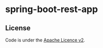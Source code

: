 # spring-boot-rest-app

## License

Code is under the [Apache Licence v2](https://www.apache.org/licenses/LICENSE-2.0.txt).
